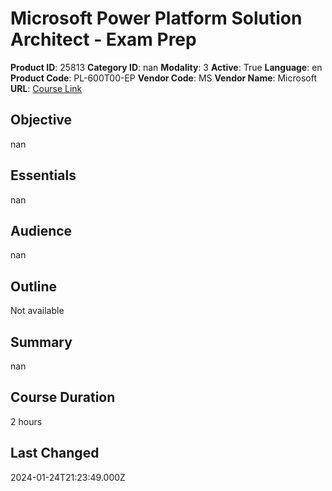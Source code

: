 # Microsoft Power Platform Solution Architect - Exam Prep

**Product ID**: 25813
**Category ID**: nan
**Modality**: 3
**Active**: True
**Language**: en
**Product Code**: PL-600T00-EP
**Vendor Code**: MS
**Vendor Name**: Microsoft
**URL**: [Course Link](https://www.fastlaneus.com/course/microsoft-pl-600t00-ep)

## Objective
nan

## Essentials
nan

## Audience
nan

## Outline
Not available

## Summary
nan

## Course Duration
2 hours

## Last Changed
2024-01-24T21:23:49.000Z
